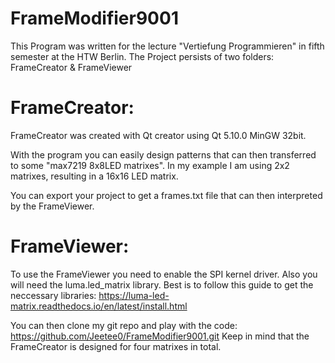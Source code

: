 # FrameModifier9001
This Program was written for the lecture "Vertiefung Programmieren" in fifth semester at the HTW Berlin.
The Project persists of two folders: FrameCreator & FrameViewer

# FrameCreator:
FrameCreator was created with Qt creator using Qt 5.10.0 MinGW 32bit.

With the program you can easily design patterns that can then transferred to some "max7219 8x8LED matrixes". 
In my example I am using 2x2 matrixes, resulting in a 16x16 LED matrix.

You can export your project to get a frames.txt file that can then interpreted by the FrameViewer.

# FrameViewer:
To use the FrameViewer you need to enable the SPI kernel driver. Also you will need the luma.led_matrix library.
Best is to follow this guide to get the neccessary libraries: https://luma-led-matrix.readthedocs.io/en/latest/install.html

You can then clone my git repo and play with the code: https://github.com/Jeetee0/FrameModifier9001.git
Keep in mind that the FrameCreator is designed for four matrixes in total.

